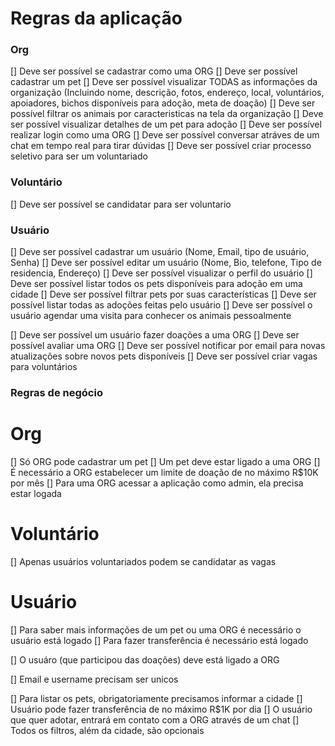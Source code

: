 # Regras da aplicação

### Org

[] Deve ser possível se cadastrar como uma ORG
[] Deve ser possível cadastrar um pet
[] Deve ser possível visualizar TODAS as informações da organização (Incluindo nome, descrição, fotos, endereço, local, voluntários, apoiadores, bichos disponíveis para adoção, meta de doação)
[] Deve ser possível filtrar os animais por caracteristicas na tela da organização
[] Deve ser possível visualizar detalhes de um pet para adoção
[] Deve ser possível realizar login como uma ORG
[] Deve ser possível conversar atráves de um chat em tempo real para tirar dúvidas
[] Deve ser possível criar processo seletivo para ser um voluntariado

### Voluntário

[] Deve ser possível se candidatar para ser voluntario

### Usuário

[] Deve ser possível cadastrar um usuário (Nome, Email, tipo de usuário, Senha)
[] Deve ser possível editar um usuário (Nome, Bio, telefone, Tipo de residencia, Endereço)
[] Deve ser possível visualizar o perfil do usuário
[] Deve ser possível listar todos os pets disponíveis para adoção em uma cidade
[] Deve ser possível filtrar pets por suas características
[] Deve ser possível listar todas as adoções feitas pelo usuário
[] Deve ser possível o usuário agendar uma visita para conhecer os animais pessoalmente

[] Deve ser possível um usuário fazer doações a uma ORG
[] Deve ser possível avaliar uma ORG
[] Deve ser possível notificar por email para novas atualizações sobre novos pets disponíveis
[] Deve ser possível criar vagas para voluntários

### Regras de negócio

# Org

[] Só ORG pode cadastrar um pet
[] Um pet deve estar ligado a uma ORG
[] É necessário a ORG estabelecer um limite de doação de no máximo R$10K por mês
[] Para uma ORG acessar a aplicação como admin, ela precisa estar logada

# Voluntário

[] Apenas usuários voluntariados podem se candidatar as vagas

# Usuário

[] Para saber mais informações de um pet ou uma ORG é necessário o usuário está logado
[] Para fazer transferência é necessário está logado

[] O usuáro (que participou das doações) deve está ligado a ORG

[] Email e username precisam ser unicos

[] Para listar os pets, obrigatoriamente precisamos informar a cidade
[] Usuário pode fazer transferência de no máximo R$1K por dia
[] O usuário que quer adotar, entrará em contato com a ORG através de um chat
[] Todos os filtros, além da cidade, são opcionais
